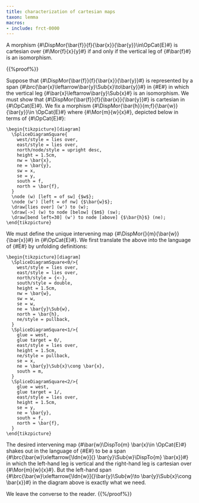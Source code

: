 ```yaml
---
title: characterization of cartesian maps
taxon: lemma
macros:
- include: frct-0000
---
```


A morphism {#\DispMor{\bar{f}}{f}{\bar{x}}{\bar{y}}\in\OpCat{E}#} is cartesian over {#\Mor{f}{x}{y}#} if and only if the vertical leg of {#\bar{f}#} is an isomorphism.

{{%proof%}}

Suppose that {#\DispMor{\bar{f}}{f}{\bar{x}}{\bar{y}}#} is represented by a span {#\brc{\bar{x}\leftarrow\bar{y}\Sub{x}\to\bar{y}}#} in {#E#} in which the vertical leg {#\bar{x}\leftarrow\bar{y}\Sub{x}#} is an isomorphism. We must show that {#\DispMor{\bar{f}}{f}{\bar{x}}{\bar{y}}#} is cartesian in {#\OpCat{E}#}. We fix a morphism {#\DispMor{\bar{h}}{m;f}{\bar{w}}{\bar{y}}\in \OpCat{E}#} where {#\Mor{m}{w}{x}#}, depicted below in terms of {#\OpCat{E}#}:
```render-latex
\begin{tikzpicture}[diagram]
  \SpliceDiagramSquare{
    west/style = lies over,
    east/style = lies over,
    north/node/style = upright desc,
    height = 1.5cm,
    nw = \bar{x},
    ne = \bar{y},
    sw = x,
    se = y,
    south = f,
    north = \bar{f},
  }
  \node (w) [left = of sw] {$w$};
  \node (w') [left = of nw] {$\bar{w}$};
  \draw[lies over] (w') to (w);
  \draw[->] (w) to node [below] {$m$} (sw);
  \draw[bend left=30] (w') to node [above] {$\bar{h}$} (ne);
\end{tikzpicture}
```

We must define the unique intervening map {#\DispMor{}{m}{\bar{w}}{\bar{x}}#} in {#\OpCat{E}#}. We first translate the above into the language of {#E#} by unfolding definitions:
```render-latex
\begin{tikzpicture}[diagram]
  \SpliceDiagramSquare<0/>{
    west/style = lies over,
    east/style = lies over,
    north/style = {<-},
    south/style = double,
    height = 1.5cm,
    nw = \bar{w},
    sw = w,
    se = w,
    ne = \bar{y}\Sub{w},
    north = \bar{h},
    ne/style = pullback,
  }
  \SpliceDiagramSquare<1/>{
    glue = west,
    glue target = 0/,
    east/style = lies over,
    height = 1.5cm,
    ne/style = pullback,
    se = x,
    ne = \bar{y}\Sub{x}\cong \bar{x},
    south = m,
  }
  \SpliceDiagramSquare<2/>{
    glue = west,
    glue target = 1/,
    east/style = lies over,
    height = 1.5cm,
    se = y,
    ne = \bar{y},
    south = f,
    north = \bar{f},
  }
\end{tikzpicture}
```

The desired intervening map {#\bar{w}\DispTo{m} \bar{x}\in \OpCat{E}#} shakes out in the language of {#E#} to be a span {#\brc{\bar{w}\xleftarrow[\Idn{w}]{} \bar{y}\Sub{w}\DispTo{m} \bar{x}}#} in which the left-hand leg is vertical and the right-hand leg is cartesian over {#\Mor{m}{w}{x}#}. But the left-hand span {#\brc{\bar{w}\xleftarrow[\Idn{w}]{}\bar{y}\Sub{w}\to \bar{y}\Sub{x}\cong \bar{x}}#} in the diagram above is exactly what we need.

We leave the converse to the reader.
{{%/proof%}}
